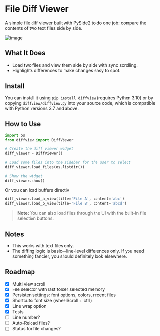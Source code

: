 # File Diff Viewer

A simple file diff viewer built with PySide2 to do one job: compare the contents of two text files side by side.

![image](/screenshot.png)

## What It Does

- Load two files and view them side by side with sync scrolling.
- Highlights differences to make changes easy to spot.

## Install

You can install it using `pip install diffview` (requires Python 3.10) or by copying `diffview/diffview.py` into your source code, which is compatible with Python versions 3.7 and above.

## How to Use

```python
import os
from diffview import DiffViewer

# Create the diff viewer widget
diff_viewer = DiffViewer()

# Load some files into the sidebar for the user to select
diff_viewer.load_files(os.listdir())

# Show the widget
diff_viewer.show()
```

Or you can load buffers directly

```python
diff_viewer.load_a_view(title='File A', content='abc')
diff_viewer.load_b_view(title='File B', content='abcd')
```

> **Note:** You can also load files through the UI with the built-in file selection buttons.

## Notes

- This works with text files only.
- The diffing logic is basic—line-level differences only. If you need something fancier, you should definitely look elsewhere.

## Roadmap

- [x] Multi view scroll
- [x] File selector with last folder selected memory
- [x] Persisten settings: font options, colors, recent files
- [x] Shortcuts: font size (wheelScroll + ctrl)
- [x] Line wrap option
- [x] Tests
- [ ] Line number?
- [ ] Auto-Reload files?
- [ ] Status for file changes?
